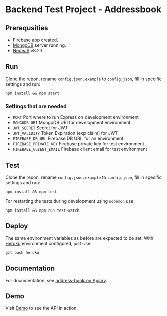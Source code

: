 [firebase-url]: https://firebase.com
[rfc-http-url]: https://www.ietf.org/rfc/rfc2616.txt
[jwt-url]: http://jwt.io
[mongoDB-url]: https://www.mongodb.com
[nodejs-url]: https://nodejs.org/en/
[heroku-url]: https://heroku.com
[deployed-url]: https://afternoon-sands-34791.herokuapp.com
[apiarydoc-url]: http://docs.addressbookjk.apiary.io/#

# Backend Test Project - Addressbook

## Prerequsities

  * [Firebase][firebase-url] app created.
  * [MongoDB][mongoDB-url] server running.
  * [NodeJS][nodejs-url] v8.2.1.

## Run

Clone the repon, rename ```config.json.example``` to ```config.json```, fill in specific settings and run:

```npm install && npm start```

### Settings that are needed

  * ```PORT``` Port where to run Express on development environment
  * ```MONGODB_URI``` MongoDB URI for development environment
  * ```JWT_SECRET``` Secret for JWT
  * ```JWT_VALIDITY``` Token Expiration (exp claim) for JWT
  * ```FIREBASE_DB_URL``` Firebase DB URL for an environment
  * ```FIREBASE_PRIVATE_KEY``` Firebase private key for test environment
  * ```FIREBASE_CLIENT_EMAIL``` Firebase client email for test environment

## Test

Clone the repon, rename ```config.json.example``` to ```config.json```, fill in specific settings and run:

```npm install && npm test```

For restarting the tests during development using ```nodemon``` use:

```npm install && npm run test-watch```

## Deploy

The same environment variables as before are expected to be set. With [Heroku][heroku-url] environment configured, just use:

```git push heroku```

## Documentation

For documentation, see [address-book on Apiary][apiarydoc-url].

## Demo

Visit [Demo][deployed-url] to see the API in action.

